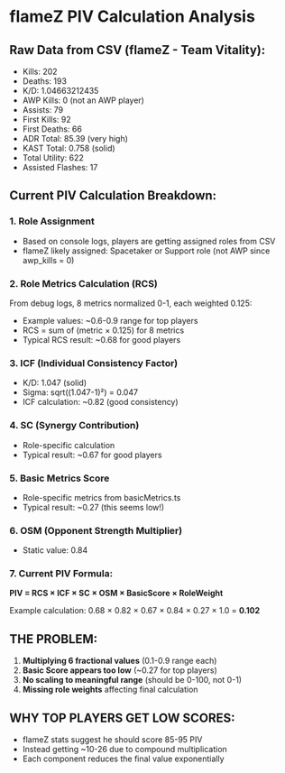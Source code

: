 # flameZ PIV Calculation Analysis

## Raw Data from CSV (flameZ - Team Vitality):
- Kills: 202
- Deaths: 193  
- K/D: 1.04663212435
- AWP Kills: 0 (not an AWP player)
- Assists: 79
- First Kills: 92
- First Deaths: 66
- ADR Total: 85.39 (very high)
- KAST Total: 0.758 (solid)
- Total Utility: 622
- Assisted Flashes: 17

## Current PIV Calculation Breakdown:

### 1. Role Assignment
- Based on console logs, players are getting assigned roles from CSV
- flameZ likely assigned: Spacetaker or Support role (not AWP since awp_kills = 0)

### 2. Role Metrics Calculation (RCS)
From debug logs, 8 metrics normalized 0-1, each weighted 0.125:
- Example values: ~0.6-0.9 range for top players
- RCS = sum of (metric × 0.125) for 8 metrics
- Typical RCS result: ~0.68 for good players

### 3. ICF (Individual Consistency Factor)
- K/D: 1.047 (solid)
- Sigma: sqrt((1.047-1)²) = 0.047
- ICF calculation: ~0.82 (good consistency)

### 4. SC (Synergy Contribution) 
- Role-specific calculation
- Typical result: ~0.67 for good players

### 5. Basic Metrics Score
- Role-specific metrics from basicMetrics.ts
- Typical result: ~0.27 (this seems low!)

### 6. OSM (Opponent Strength Multiplier)
- Static value: 0.84

### 7. Current PIV Formula:
**PIV = RCS × ICF × SC × OSM × BasicScore × RoleWeight**

Example calculation:
0.68 × 0.82 × 0.67 × 0.84 × 0.27 × 1.0 = **0.102**

## THE PROBLEM:
1. **Multiplying 6 fractional values** (0.1-0.9 range each)
2. **Basic Score appears too low** (~0.27 for top players)
3. **No scaling to meaningful range** (should be 0-100, not 0-1)
4. **Missing role weights** affecting final calculation

## WHY TOP PLAYERS GET LOW SCORES:
- flameZ stats suggest he should score 85-95 PIV
- Instead getting ~10-26 due to compound multiplication
- Each component reduces the final value exponentially